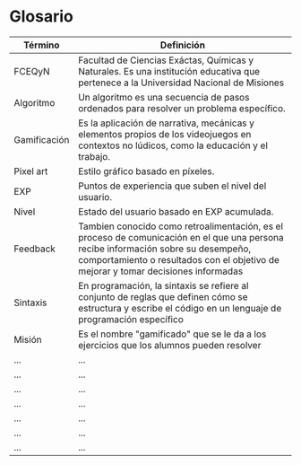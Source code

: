 # Glosario

| Término      | Definición                                                                                                                                                                                                               |
| ------------ | ------------------------------------------------------------------------------------------------------------------------------------------------------------------------------------------------------------------------ |
| FCEQyN       | Facultad de Ciencias Exáctas, Químicas y Naturales. Es una institución educativa que pertenece a la Universidad Nacional de Misiones                                                                                     |
| Algoritmo    | Un algoritmo es una secuencia de pasos ordenados para resolver un problema específico.                                                                                                                                   |
| Gamificación | Es la aplicación de narrativa, mecánicas y elementos propios de los videojuegos en contextos no lúdicos, como la educación y el trabajo.                                                                                 |
| Pixel art    | Estilo gráfico basado en píxeles.                                                                                                                                                                                        |
| EXP          | Puntos de experiencia que suben el nivel del usuario.                                                                                                                                                                    |
| Nivel        | Estado del usuario basado en EXP acumulada.                                                                                                                                                                              |
| Feedback     | Tambien conocido como retroalimentación, es el proceso de comunicación en el que una persona recibe información sobre su desempeño, comportamiento o resultados con el objetivo de mejorar y tomar decisiones informadas |
| Sintaxis     | En programación, la sintaxis se refiere al conjunto de reglas que definen cómo se estructura y escribe el código en un lenguaje de programación específico                                                               |
| Misión       | Es el nombre "gamificado" que se le da a los ejercicios que los alumnos pueden resolver                                                                                                                                  |
| ...          | ...                                                                                                                                                                                                                      |
| ...          | ...                                                                                                                                                                                                                      |
| ...          | ...                                                                                                                                                                                                                      |
| ...          | ...                                                                                                                                                                                                                      |
| ...          | ...                                                                                                                                                                                                                      |
| ...          | ...                                                                                                                                                                                                                      |
| ...          | ...                                                                                                                                                                                                                      |

